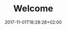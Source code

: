 ---
title: Welcome
date: 2017-11-01T18:28:28+02:00
draft: false
description: Dein Apotheker

header:
  description: I am a bit like a pharmacist - <span class="blue-text">I don't make a diagnosis.</span> I'm not allowed to, and I probably wouldn't be very good at it either.
  image:
    url: img/bg.png
    alt_text: The top of mountain image
    responsive_sources:
      "848": img/bg.png
      "565": img/bg.png
      "360": img/bg.png
text_groups:
  - name: What can I do?
    description: I can help you find the right over-the-counter drug for your simple ailments. Please understand that there are a number of situations in which I unfortunately cannot help you. Here are a few simple examples that come to my mind - chronic illnesses, prescription drugs, drugs during pregnancy and lactation and drugs for children. I will be happy to help you with classic cold symptoms such as cough, colds, fever and sore throat or with the following questions.
    items:
    - What helps me against my cough? 
    - What helps me against my cold? 
    - What helps me with my fever? 
    - What helps me with my sore throat?
---